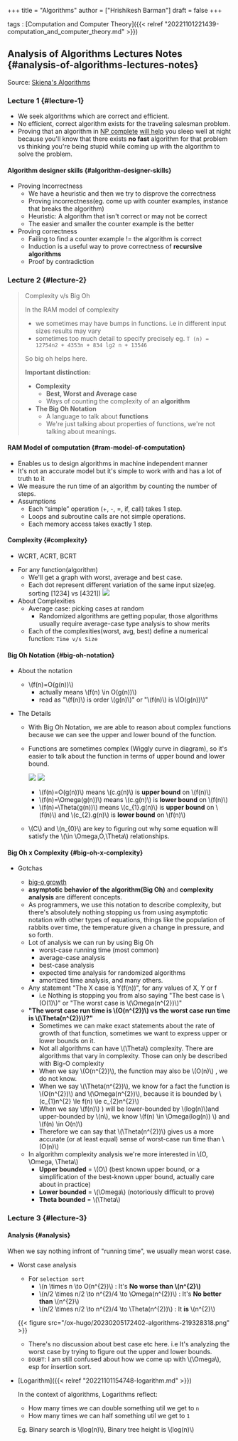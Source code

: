 +++
title = "Algorithms"
author = ["Hrishikesh Barman"]
draft = false
+++

tags
: [Computation and Computer Theory]({{< relref "20221101221439-computation_and_computer_theory.md" >}})


## Analysis of Algorithms Lectures Notes {#analysis-of-algorithms-lectures-notes}

Source: [Skiena's Algorithms](https://www3.cs.stonybrook.edu/~skiena/373/videos/)


### Lecture 1 {#lecture-1}

-   We seek algorithms which are correct and efficient.
-   No efficient, correct algorithm exists for the traveling salesman problem.
-   Proving that an algorithm in [NP complete](https://www.hillelwayne.com/post/np-hard/) [will help](https://matklad.github.io/2023/02/21/why-SAT-is-hard.html) you sleep well at night because you'll know that there exists **no fast** algorithm for that problem vs thinking you're being stupid while coming up with the algorithm to solve the problem.


#### Algorithm designer skills {#algorithm-designer-skills}

-   Proving Incorrectness
    -   We have a heuristic and then we try to disprove the correctness
    -   Proving incorrectness(eg. come up with counter examples, instance that breaks the algorithm)
    -   Heuristic: A algorithm that isn't correct or may not be correct
    -   The easier and smaller the counter example is the better
-   Proving correctness
    -   Failing to find a counter example != the algorithm is correct
    -   Induction is a useful way to prove correctness of **recursive algorithms**
    -   Proof by contradiction


### Lecture 2 {#lecture-2}

> Complexity v/s Big Oh
>
> In the RAM model of complexity
>
> -   we sometimes may have bumps in functions. i.e in different input sizes results may vary
> -   sometimes too much detail to specify precisely eg. `T (n) = 12754n2 + 4353n + 834 lg2 n + 13546`
>
> So big oh helps here.
>
> **Important distinction:**
>
> -   **Complexity**
>     -   **Best, Worst and Average case**
>     -   Ways of counting the complexity of an **algorithm**
> -   **The Big Oh Notation**
>     -   A language to talk about **functions**
>     -   We're just talking about properties of functions, we're not talking about meanings.


#### RAM Model of computation {#ram-model-of-computation}

-   Enables us to design algorithms in machine independent manner
-   It's not an accurate model but it's simple to work with and has a lot of truth to it
-   We measure the run time of an algorithm by counting the number of steps.
-   Assumptions
    -   Each “simple” operation (+, -, =, if, call) takes 1 step.
    -   Loops and subroutine calls are not simple operations.
    -   Each memory access takes exactly 1 step.


#### Complexity {#complexity}

-   WCRT, ACRT, BCRT

<!--listend-->

-   For any function(algorithm)
    -   We'll get a graph with worst, average and best case.
    -   Each dot represent different variation of the same input size(eg. sorting [1234] vs [4321])
        ![](/ox-hugo/20230205172402-algorithms-735131562.png)
-   About Complexities
    -   Average case: picking cases at random
        -   Randomized algorithms are getting popular, those algorithms usually require average-case type analysis to show merits
    -   Each of the complexities(worst, avg, best) define a numerical function: `Time v/s Size`


#### Big Oh Notation {#big-oh-notation}

<!--list-separator-->

-  About the notation

    -   \\(f(n)=O(g(n))\\)
        -   actually means \\(f(n) \in O(g(n))\\)
        -   read as "\\(f(n)\\) is order \\(g(n)\\)" or "\\(f(n)\\) is \\(O(g(n))\\)"

<!--list-separator-->

-  The Details

    -   With Big Oh Notation, we are able to reason about complex functions because we can see the upper and lower bound of the function.
    -   Functions are sometimes complex (Wiggly curve in diagram), so it's easier to talk about the function in terms of upper bound and lower bound.

        ![](/ox-hugo/20230205172402-algorithms-870521473.png)
        ![](/ox-hugo/20230205172402-algorithms-144599832.png)

        -   \\(f(n)=O(g(n))\\) means \\(c.g(n)\\) is **upper bound** on \\(f(n)\\)
        -   \\(f(n)=\Omega(g(n))\\) means \\(c.g(n)\\) is **lower bound** on \\(f(n)\\)
        -   \\(f(n)=\Theta(g(n))\\) means \\(c\_{1}.g(n)\\) is **upper bound** on \\(f(n)\\) and \\(c\_{2}.g(n)\\) is **lower bound** on \\(f(n)\\)
    -   \\(C\\) and \\(n\_{0}\\) are key to figuring out why some equation will satisfy the \\(\in \Omega,O,\Theta\\) relationships.


#### Big Oh x Complexity {#big-oh-x-complexity}

<!--list-separator-->

-  Gotchas

    -   [big-o growth](https://www.desmos.com/calculator/kgwiv5zizm)
    -   **asymptotic behavior of the algorithm(Big Oh)** and **complexity analysis** are different concepts.
    -   As programmers, we use this notation to describe complexity, but there's absolutely nothing stopping us from using asymptotic notation with other types of equations, things like the population of rabbits over time, the temperature given a change in pressure, and so forth.
    -   Lot of analysis we can run by using Big Oh
        -   worst-case running time (most common)
        -   average-case analysis
        -   best-case analysis
        -   expected time analysis for randomized algorithms
        -   amortized time analysis, and many others.
    -   Any statement "The X case is Y(f(n))", for any values of X, Y or f
        -   i.e Nothing is stopping you from also saying "The best case is \\(O(1)\\)" or "The worst case is \\(\Omega(n^{2})\\)"
    -   **"The worst case run time is \\(O(n^{2})\\) vs the worst case run time is \\(\Theta(n^{2})\\)?"**
        -   Sometimes we can make exact statements about the rate of growth of that function, sometimes we want to express upper or lower bounds on it.
        -   Not all algorithms can have \\(\Theta\\) complexity. There are algorithms that vary in complexity. Those can only be described with Big-O complexity
        -   When we say \\(O(n^{2})\\), the function may also be \\(O(n)\\)   , we do not know.
        -   When we say \\(\Theta(n^{2})\\), we know for a fact the function is \\(O(n^{2})\\) and \\(\Omega(n^{2})\\), because it is bounded by \\(c\_{1}n^{2} \le f(n) \le c\_{2}n^{2}\\)
        -   When we say \\(f(n)\\) ) will be lower-bounded by \\(log(n)\\)and upper-bounded by \\(n\\), we know \\(f(n) \in \Omega(log(n)) \\) and \\(f(n) \in O(n)\\)
        -   Therefore we can say that \\(\Theta(n^{2})\\) gives us a more accurate (or at least equal) sense of worst-case run time than \\(O(n)\\)
    -   In algorithm complexity analysis we're more interested in \\(O, \Omega, \Theta\\)
        -   **Upper bounded** = \\(O\\) (best known upper bound, or a simplification of the best-known upper bound, actually care about in practice)
        -   **Lower bounded** = \\(\Omega\\) (notoriously difficult to prove)
        -   **Theta bounded** = \\(\Theta\\)


### Lecture 3 {#lecture-3}


#### Analysis {#analysis}

When we say nothing infront of "running time", we usually mean worst case.

<!--list-separator-->

-  Worst case analysis

    -   For `selection sort`
        -   \\(n \times n \to O(n^{2})\\) : It's **No worse than \\(n^{2}\\)**
        -   \\(n/2 \times n/2 \to n^{2}/4 \to \Omega(n^{2})\\) : It's **No better than** \\(n^{2}\\)
        -   \\(n/2 \times n/2 \to n^{2}/4 \to \Theta(n^{2})\\) : It **is** \\(n^{2}\\)

    {{< figure src="/ox-hugo/20230205172402-algorithms-219328318.png" >}}

    -   There's no discussion about best case etc here. i.e It's analyzing the worst case by trying to figure out the upper and lower bounds.
    -   `DOUBT`: I am still confused about how we come up with \\(\Omega\\), esp for insertion sort.

<!--list-separator-->

-  [Logarithm]({{< relref "20221101154748-logarithm.md" >}})

    In the context of algorithms, Logarithms reflect:

    -   How many times we can double something util we get to `n`
    -   How many times we can half something util we get to `1`

    Eg. Binary search is \\(log(n)\\), Binary tree height is \\(log(n)\\)

